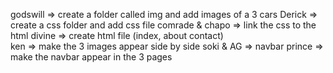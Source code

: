 godswill => create a folder called img and add images of a 3 cars
Derick => create a css folder and add css file
comrade & chapo  => link the css to the html
divine => create html file (index, about contact)\
ken => make the 3 images appear side by side
soki & AG  => navbar
prince => make the navbar appear in the 3 pages
